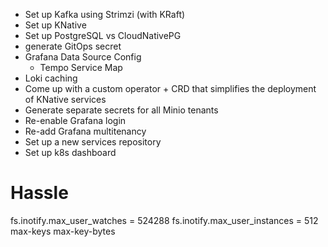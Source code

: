- Set up Kafka using Strimzi (with KRaft)
- Set up KNative
- Set up PostgreSQL vs CloudNativePG
- generate GitOps secret
- Grafana Data Source Config
  - Tempo Service Map
- Loki caching
- Come up with a custom operator + CRD that simplifies the deployment of KNative services
- Generate separate secrets for all Minio tenants
- Re-enable Grafana login
- Re-add Grafana multitenancy
- Set up a new services repository
- Set up k8s dashboard

# Hassle

fs.inotify.max_user_watches = 524288
fs.inotify.max_user_instances = 512
max-keys
max-key-bytes
